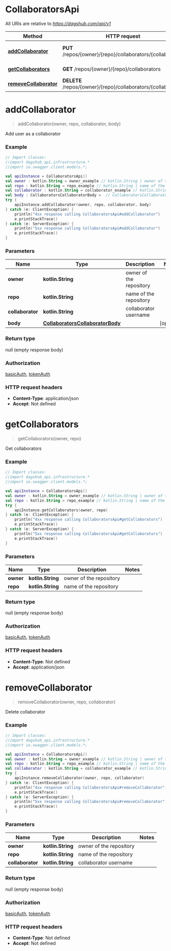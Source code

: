 # CollaboratorsApi

All URIs are relative to *https://dagshub.com/api/v1*

Method | HTTP request | Description
------------- | ------------- | -------------
[**addCollaborator**](CollaboratorsApi.md#addCollaborator) | **PUT** /repos/{owner}/{repo}/collaborators/{collaborator} | Add user as a collaborator
[**getCollaborators**](CollaboratorsApi.md#getCollaborators) | **GET** /repos/{owner}/{repo}/collaborators | Get collaborators
[**removeCollaborator**](CollaboratorsApi.md#removeCollaborator) | **DELETE** /repos/{owner}/{repo}/collaborators/{collaborator} | Delete collaborator

<a name="addCollaborator"></a>
# **addCollaborator**
> addCollaborator(owner, repo, collaborator, body)

Add user as a collaborator

### Example
```kotlin
// Import classes:
//import dagshub_api.infrastructure.*
//import io.swagger.client.models.*;

val apiInstance = CollaboratorsApi()
val owner : kotlin.String = owner_example // kotlin.String | owner of the repository
val repo : kotlin.String = repo_example // kotlin.String | name of the repository
val collaborator : kotlin.String = collaborator_example // kotlin.String | collaborator username
val body : CollaboratorsCollaboratorBody =  // CollaboratorsCollaboratorBody | 
try {
    apiInstance.addCollaborator(owner, repo, collaborator, body)
} catch (e: ClientException) {
    println("4xx response calling CollaboratorsApi#addCollaborator")
    e.printStackTrace()
} catch (e: ServerException) {
    println("5xx response calling CollaboratorsApi#addCollaborator")
    e.printStackTrace()
}
```

### Parameters

Name | Type | Description  | Notes
------------- | ------------- | ------------- | -------------
 **owner** | **kotlin.String**| owner of the repository |
 **repo** | **kotlin.String**| name of the repository |
 **collaborator** | **kotlin.String**| collaborator username |
 **body** | [**CollaboratorsCollaboratorBody**](CollaboratorsCollaboratorBody.md)|  | [optional]

### Return type

null (empty response body)

### Authorization

[basicAuth](../README.md#basicAuth), [tokenAuth](../README.md#tokenAuth)

### HTTP request headers

 - **Content-Type**: application/json
 - **Accept**: Not defined

<a name="getCollaborators"></a>
# **getCollaborators**
> getCollaborators(owner, repo)

Get collaborators

### Example
```kotlin
// Import classes:
//import dagshub_api.infrastructure.*
//import io.swagger.client.models.*;

val apiInstance = CollaboratorsApi()
val owner : kotlin.String = owner_example // kotlin.String | owner of the repository
val repo : kotlin.String = repo_example // kotlin.String | name of the repository
try {
    apiInstance.getCollaborators(owner, repo)
} catch (e: ClientException) {
    println("4xx response calling CollaboratorsApi#getCollaborators")
    e.printStackTrace()
} catch (e: ServerException) {
    println("5xx response calling CollaboratorsApi#getCollaborators")
    e.printStackTrace()
}
```

### Parameters

Name | Type | Description  | Notes
------------- | ------------- | ------------- | -------------
 **owner** | **kotlin.String**| owner of the repository |
 **repo** | **kotlin.String**| name of the repository |

### Return type

null (empty response body)

### Authorization

[basicAuth](../README.md#basicAuth), [tokenAuth](../README.md#tokenAuth)

### HTTP request headers

 - **Content-Type**: Not defined
 - **Accept**: application/json

<a name="removeCollaborator"></a>
# **removeCollaborator**
> removeCollaborator(owner, repo, collaborator)

Delete collaborator

### Example
```kotlin
// Import classes:
//import dagshub_api.infrastructure.*
//import io.swagger.client.models.*;

val apiInstance = CollaboratorsApi()
val owner : kotlin.String = owner_example // kotlin.String | owner of the repository
val repo : kotlin.String = repo_example // kotlin.String | name of the repository
val collaborator : kotlin.String = collaborator_example // kotlin.String | collaborator username
try {
    apiInstance.removeCollaborator(owner, repo, collaborator)
} catch (e: ClientException) {
    println("4xx response calling CollaboratorsApi#removeCollaborator")
    e.printStackTrace()
} catch (e: ServerException) {
    println("5xx response calling CollaboratorsApi#removeCollaborator")
    e.printStackTrace()
}
```

### Parameters

Name | Type | Description  | Notes
------------- | ------------- | ------------- | -------------
 **owner** | **kotlin.String**| owner of the repository |
 **repo** | **kotlin.String**| name of the repository |
 **collaborator** | **kotlin.String**| collaborator username |

### Return type

null (empty response body)

### Authorization

[basicAuth](../README.md#basicAuth), [tokenAuth](../README.md#tokenAuth)

### HTTP request headers

 - **Content-Type**: Not defined
 - **Accept**: Not defined

